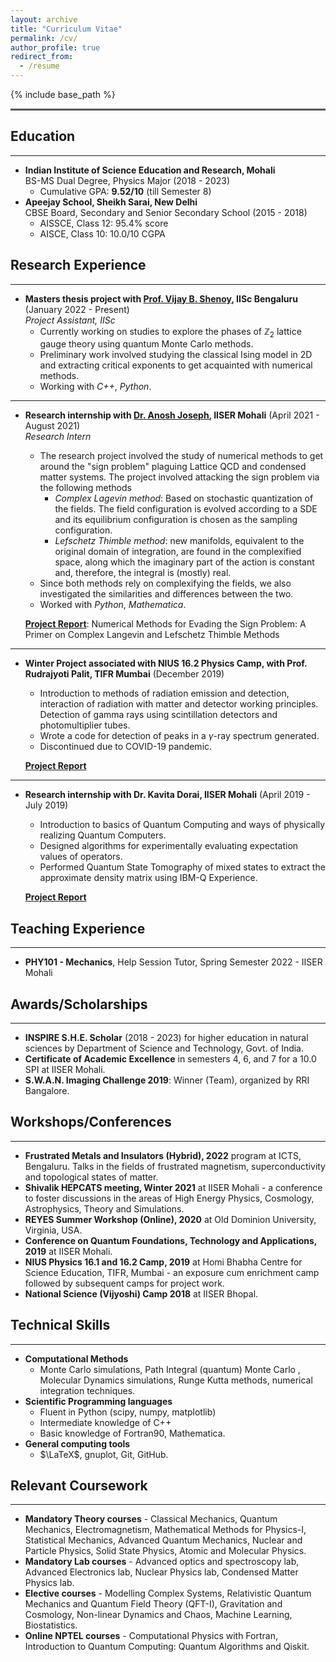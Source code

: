 ```yaml
---
layout: archive
title: "Curriculum Vitae"
permalink: /cv/
author_profile: true
redirect_from:
  - /resume
---
```


{% include base_path %}
<hr style="text-align:left;margin-left:0;border-top:2px solid #6b7278"> 

## Education
-----
* **Indian Institute of Science Education and Research, Mohali** <br> BS-MS Dual Degree, Physics Major (2018 - 2023)
  * Cumulative GPA: **9.52/10** (till Semester 8)  
* **Apeejay School, Sheikh Sarai, New Delhi** <br> CBSE Board, Secondary and Senior Secondary School (2015 - 2018)
  * AISSCE, Class 12: 95.4% score
  * AISCE,  Class 10: 10.0/10 CGPA

## Research Experience
-----
* **Masters thesis project with [Prof. Vijay B. Shenoy](http://www.physics.iisc.ac.in/~shenoy/), IISc Bengaluru** (January 2022 - Present) <br> _Project Assistant, IISc_
  * Currently working on studies to explore the phases of $\mathbb{Z}_2$ lattice gauge theory using quantum Monte Carlo methods.
  * Preliminary work involved studying the classical Ising model in 2D and extracting critical exponents to get acquainted with numerical methods.
  * Working with _C++_, _Python_. 

---

* **Research internship with [Dr. Anosh Joseph](https://web.iisermohali.ac.in/Faculty/anoshjoseph/), IISER Mohali** (April 2021 - August 2021) <br> _Research Intern_ 
  * The research project involved the study of numerical methods to get around the "sign problem" plaguing Lattice QCD and condensed matter systems. The project involved attacking the sign problem via the following methods
    * _Complex Lagevin method_: Based on stochastic quantization of the fields. The field configuration is evolved according to a SDE and its equilibrium configuration is chosen as the sampling configuration. 
    * _Lefschetz Thimble method_: new manifolds, equivalent to the original domain of integration, are found in the complexified space, along which the imaginary part of the action is constant and, therefore, the integral is (mostly) real.
  * Since both methods rely on complexifying the fields, we also investigated the similarities and differences between the two.
  * Worked with _Python_, _Mathematica_.
  
  [**Project Report**](https://kunal1729verma.github.io/files/report_kunal_verma_2021.pdf): Numerical Methods for Evading the Sign Problem:
A Primer on Complex Langevin and Lefschetz Thimble Methods

---

* **Winter Project associated with NIUS 16.2 Physics Camp, with Prof. Rudrajyoti Palit, TIFR Mumbai** (December 2019)
  * Introduction to methods of radiation emission and detection, interaction of radiation with matter and detector working principles. Detection of gamma rays using scintillation detectors and photomultiplier tubes.
  * Wrote a code for detection of peaks in a $\gamma$-ray spectrum generated.
  * Discontinued due to COVID-19 pandemic. 

  [**Project Report**](https://kunal1729verma.github.io/files/nius_winter_2019.pdf)
  
---

* **Research internship with Dr. Kavita Dorai, IISER Mohali** (April 2019 - July 2019)
  * Introduction to basics of Quantum Computing and ways of physically realizing Quantum Computers. 
  * Designed algorithms for experimentally evaluating expectation values of operators.
  * Performed Quantum State Tomography of mixed states to extract the approximate density matrix using IBM-Q Experience.
  
  [**Project Report**](https://kunal1729verma.github.io/files/summer_report_2019.pdf)


## Teaching Experience
---
* **PHY101 - Mechanics**, Help Session Tutor, Spring Semester 2022 - IISER Mohali

## Awards/Scholarships
-----
* **INSPIRE S.H.E. Scholar** (2018 - 2023) for higher education in natural sciences by Department of Science and Technology, Govt. of India.
* **Certificate of Academic Excellence** in semesters 4, 6, and 7 for a 10.0 SPI at IISER Mohali.
* **S.W.A.N. Imaging Challenge 2019**: Winner (Team), organized by RRI Bangalore. 

## Workshops/Conferences
---
* **Frustrated Metals and Insulators (Hybrid), 2022** program at ICTS, Bengaluru. Talks in the fields of frustrated magnetism, superconductivity and topological states of matter.
* **Shivalik HEPCATS meeting, Winter 2021** at IISER Mohali - a conference to foster discussions in the areas of High Energy Physics, Cosmology, Astrophysics, Theory and Simulations.
* **REYES Summer Workshop (Online), 2020** at Old Dominion University, Virginia, USA.
* **Conference on Quantum Foundations, Technology and Applications, 2019** at IISER Mohali.
* **NIUS Physics 16.1 and 16.2 Camp, 2019** at Homi Bhabha Centre for Science Education, TIFR, Mumbai - an exposure cum enrichment camp followed by subsequent camps for project work.
* **National Science (Vijyoshi) Camp 2018** at IISER Bhopal.



## Technical Skills
---
* **Computational Methods**
  * Monte Carlo simulations, Path Integral (quantum) Monte Carlo , Molecular Dynamics simulations, Runge Kutta methods, numerical integration techniques.
* **Scientific Programming languages**
  *  Fluent in Python (scipy, numpy, matplotlib)
  *  Intermediate knowledge of C++
  *  Basic knowledge of Fortran90, Mathematica.
* **General computing tools**
  * $\LaTeX$, gnuplot, Git, GitHub.


## Relevant Coursework
---
* **Mandatory Theory courses** - Classical Mechanics, Quantum Mechanics, Electromagnetism, Mathematical Methods for Physics-I, Statistical Mechanics, Advanced Quantum Mechanics, Nuclear and Particle Physics, Solid State Physics, Atomic and Molecular Physics.
* **Mandatory Lab courses** - Advanced optics and spectroscopy lab, Advanced Electronics lab, Nuclear Physics lab, Condensed Matter Physics lab.
* **Elective courses** - Modelling Complex Systems, Relativistic Quantum Mechanics and Quantum Field Theory (QFT-I), Gravitation and Cosmology, Non-linear Dynamics and Chaos, Machine Learning, Biostatistics.
* **Online NPTEL courses** - Computational Physics with Fortran, Introduction to Quantum Computing: Quantum Algorithms and Qiskit.
